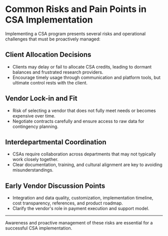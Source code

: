 # Common Risks and Pain Points in CSA Implementation

Implementing a CSA program presents several risks and operational challenges that must be proactively managed:

## Client Allocation Decisions
- Clients may delay or fail to allocate CSA credits, leading to dormant balances and frustrated research providers.
- Encourage timely usage through communication and platform tools, but ultimate control rests with the client.

## Vendor Lock-in and Fit
- Risk of selecting a vendor that does not fully meet needs or becomes expensive over time.
- Negotiate contracts carefully and ensure access to raw data for contingency planning.

## Interdepartmental Coordination
- CSAs require collaboration across departments that may not typically work closely together.
- Clear documentation, training, and cultural alignment are key to avoiding misunderstandings.

## Early Vendor Discussion Points
- Integration and data quality, customization, implementation timeline, cost transparency, references, and product roadmap.
- Clarify the vendor's role in payment execution and support model.

---

Awareness and proactive management of these risks are essential for a successful CSA implementation. 